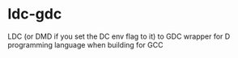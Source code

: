 # ldc-gdc
LDC (or DMD if you set the DC env flag to it) to GDC wrapper for D programming language when building for GCC
